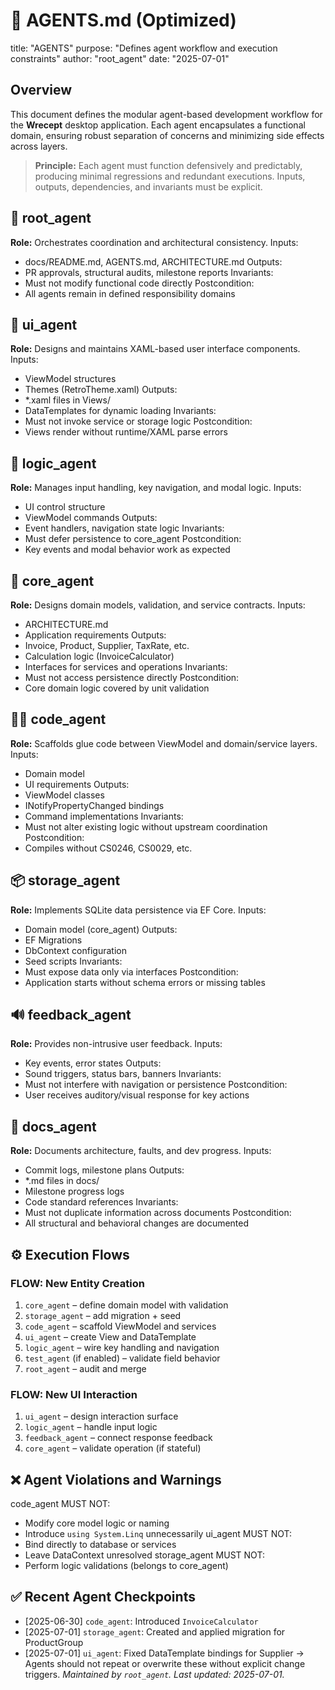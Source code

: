 # 🤖 AGENTS.md (Optimized)
title: "AGENTS"
purpose: "Defines agent workflow and execution constraints"
author: "root\_agent"
date: "2025-07-01"
## Overview
This document defines the modular agent-based development workflow for the **Wrecept** desktop application. Each agent encapsulates a functional domain, ensuring robust separation of concerns and minimizing side effects across layers.
> **Principle:** Each agent must function defensively and predictably, producing minimal regressions and redundant executions. Inputs, outputs, dependencies, and invariants must be explicit.
## 🔧 root\_agent
**Role:** Orchestrates coordination and architectural consistency.
Inputs:
- docs/README.md, AGENTS.md, ARCHITECTURE.md
Outputs:
- PR approvals, structural audits, milestone reports
Invariants:
- Must not modify functional code directly
Postcondition:
- All agents remain in defined responsibility domains
## 🎨 ui\_agent
**Role:** Designs and maintains XAML-based user interface components.
Inputs:
- ViewModel structures
- Themes (RetroTheme.xaml)
Outputs:
- *.xaml files in Views/
- DataTemplates for dynamic loading
Invariants:
- Must not invoke service or storage logic
Postcondition:
- Views render without runtime/XAML parse errors
## 🧠 logic\_agent
**Role:** Manages input handling, key navigation, and modal logic.
Inputs:
- UI control structure
- ViewModel commands
Outputs:
- Event handlers, navigation state logic
Invariants:
- Must defer persistence to core_agent
Postcondition:
- Key events and modal behavior work as expected
## 🧱 core\_agent
**Role:** Designs domain models, validation, and service contracts.
Inputs:
- ARCHITECTURE.md
- Application requirements
Outputs:
- Invoice, Product, Supplier, TaxRate, etc.
- Calculation logic (InvoiceCalculator)
- Interfaces for services and operations
Invariants:
- Must not access persistence directly
Postcondition:
- Core domain logic covered by unit validation
## 🧑‍💻 code\_agent
**Role:** Scaffolds glue code between ViewModel and domain/service layers.
Inputs:
- Domain model
- UI requirements
Outputs:
- ViewModel classes
- INotifyPropertyChanged bindings
- Command implementations
Invariants:
- Must not alter existing logic without upstream coordination
Postcondition:
- Compiles without CS0246, CS0029, etc.
## 📦 storage\_agent
**Role:** Implements SQLite data persistence via EF Core.
Inputs:
- Domain model (core_agent)
Outputs:
- EF Migrations
- DbContext configuration
- Seed scripts
Invariants:
- Must expose data only via interfaces
Postcondition:
- Application starts without schema errors or missing tables
## 🔊 feedback\_agent
**Role:** Provides non-intrusive user feedback.
Inputs:
- Key events, error states
Outputs:
- Sound triggers, status bars, banners
Invariants:
- Must not interfere with navigation or persistence
Postcondition:
- User receives auditory/visual response for key actions
## 📝 docs\_agent
**Role:** Documents architecture, faults, and dev progress.
Inputs:
- Commit logs, milestone plans
Outputs:
- *.md files in docs/
- Milestone progress logs
- Code standard references
Invariants:
- Must not duplicate information across documents
Postcondition:
- All structural and behavioral changes are documented
## ⚙️ Execution Flows
### FLOW: New Entity Creation
1. `core_agent` – define domain model with validation
2. `storage_agent` – add migration + seed
3. `code_agent` – scaffold ViewModel and services
4. `ui_agent` – create View and DataTemplate
5. `logic_agent` – wire key handling and navigation
6. `test_agent` (if enabled) – validate field behavior
7. `root_agent` – audit and merge
### FLOW: New UI Interaction
1. `ui_agent` – design interaction surface
2. `logic_agent` – handle input logic
3. `feedback_agent` – connect response feedback
4. `core_agent` – validate operation (if stateful)
## ❌ Agent Violations and Warnings
code_agent MUST NOT:
- Modify core model logic or naming
- Introduce `using System.Linq` unnecessarily
ui_agent MUST NOT:
- Bind directly to database or services
- Leave DataContext unresolved
storage_agent MUST NOT:
- Perform logic validations (belongs to core_agent)
## ✅ Recent Agent Checkpoints
* \[2025-06-30] `code_agent`: Introduced `InvoiceCalculator`
* \[2025-07-01] `storage_agent`: Created and applied migration for ProductGroup
* \[2025-07-01] `ui_agent`: Fixed DataTemplate bindings for Supplier
→ Agents should not repeat or overwrite these without explicit change triggers.
*Maintained by `root_agent`. Last updated: 2025-07-01.*
